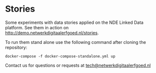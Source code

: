 # Stories

Some experiments with data stories applied on the NDE Linked Data platform. See them in action on http://demo.netwerkdigitaalerfgoed.nl/stories. 

To run them stand alone use the following command after cloning the repository:

```#! /bin/bash
docker-compose -f docker-compose-standalone.yml up
```

Contact us for questions or requests at tech@netwerkdigitaalerfgoed.nl

